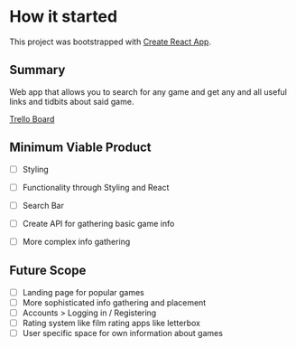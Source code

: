 # How it started

This project was bootstrapped with [Create React App](https://github.com/facebook/create-react-app).

## Summary

Web app that allows you to search for any game and get any and all useful links and tidbits about said game.

[Trello Board](https://trello.com/b/8y0gPPxE/game-search)

## Minimum Viable Product

- [ ] Styling 
- [ ] Functionality through Styling and React 
- [ ] Search Bar
- [ ] Create API for gathering basic game info 
- [ ] More complex info gathering 


## Future Scope

- [ ] Landing page for popular games
- [ ] More sophisticated info gathering and placement 
- [ ] Accounts > Logging in / Registering 
- [ ] Rating system like film rating apps like letterbox 
- [ ] User specific space for own information about games